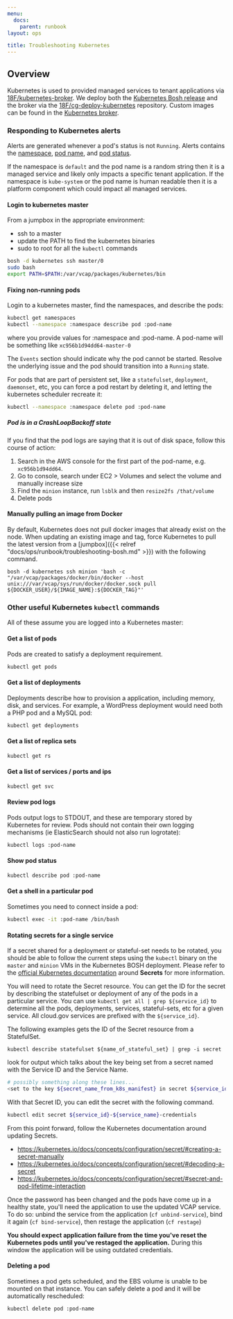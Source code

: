 ```yaml
---
menu:
  docs:
    parent: runbook
layout: ops

title: Troubleshooting Kubernetes
---
```


## Overview
Kubernetes is used to provided managed services to tenant applications via [18F/kubernetes-broker](https://github.com/18F/kubernetes-broker).
We deploy both the [Kubernetes Bosh release](https://github.com/18F/kubernetes-release)
and the broker via the [18F/cg-deploy-kubernetes](https://github.com/18F/cg-deploy-kubernetes)
repository. Custom images can be found in the [Kubernetes broker](https://github.com/18F/kubernetes-broker/tree/master/custom_images).

### Responding to Kubernetes alerts
Alerts are generated whenever a pod's status is not `Running`. Alerts contains the [namespace](https://kubernetes.io/docs/user-guide/namespaces/), [pod name](https://kubernetes.io/docs/user-guide/pods/), and [pod status](https://kubernetes.io/docs/concepts/workloads/pods/pod-lifecycle/#pod-phase).

If the namespace is `default` and the pod name is a random string then it is a managed service and likely only impacts a specific tenant application.  If the namespace is `kube-system` or the pod name is human readable then it is a platform component which could impact all managed services.

#### Login to kubernetes master

From a jumpbox in the appropriate environment:
- ssh to a master
- update the PATH to find the kubernetes binaries
- sudo to root for all the `kubectl` commands

```sh
bosh -d kubernetes ssh master/0
sudo bash
export PATH=$PATH:/var/vcap/packages/kubernetes/bin
```

#### Fixing non-running pods
Login to a kubernetes master, find the namespaces, and describe the pods:
```sh
kubectl get namespaces
kubectl --namespace :namespace describe pod :pod-name
```
where you provide values for :namespace and :pod-name. A pod-name will be something like `xc956b1d94dd64-master-0`

The `Events` section should indicate why the pod cannot be started. Resolve the underlying issue and the pod should transition into a `Running` state.

For pods that are part of persistent set, like a `statefulset`, `deployment`, `daemonset`, etc, you can force a pod restart by deleting it, and letting the kubernetes scheduler recreate it:

```sh
kubectl --namespace :namespace delete pod :pod-name
```

##### Pod is in a CrashLoopBackoff state

If you find that the pod logs are saying that it is out of disk space, follow
this course of action:

1. Search in the AWS console for the first part of the pod-name, e.g.
   `xc956b1d94dd64`.
1. Go to console, search under EC2 > Volumes and select the volume and manually increase size
1. Find the `minion` instance, run `lsblk` and then `resize2fs /that/volume`
1. Delete pods

#### Manually pulling an image from Docker

By default, Kubernetes does not pull docker images that already exist on the
node. When updating an existing image and tag, force Kubernetes to pull the
latest version from a [jumpbox]({{< relref "docs/ops/runbook/troubleshooting-bosh.md" >}})
with the following command.

```shell
bosh -d kubernetes ssh minion 'bash -c "/var/vcap/packages/docker/bin/docker --host unix:///var/vcap/sys/run/docker/docker.sock pull ${DOCKER_USER}/${IMAGE_NAME}:${DOCKER_TAG}"'
```

### Other useful Kubernetes `kubectl` commands

All of these assume you are logged into a Kubernetes master:

#### Get a list of pods
Pods are created to satisfy a deployment requirement.
```sh
kubectl get pods
```

#### Get a list of deployments
Deployments describe how to provision a application, including
memory, disk, and services.  For example, a WordPress deployment
would need both a PHP pod and a MySQL pod:
```sh
kubectl get deployments
```

#### Get a list of replica sets
```sh
kubectl get rs
```

#### Get a list of services / ports and ips
```sh
kubectl get svc
```

#### Review pod logs
Pods output logs to STDOUT, and these are temporary stored
by Kubernetes for review.  Pods should not contain their
own logging mechanisms (ie ElasticSearch should not also
run logrotate):
```sh
kubectl logs :pod-name
```

#### Show pod status
```sh
kubectl describe pod :pod-name
```

#### Get a shell in a particular pod
Sometimes you need to connect inside a pod:
```sh
kubectl exec -it :pod-name /bin/bash
```

#### Rotating secrets for a single service

If a secret shared for a deployment or stateful-set needs to be rotated, you
should be able to follow the current steps using the `kubectl` binary on the
`master` and `minion` VMs in the Kubernetes BOSH deployment. Please refer to the
[official Kubernetes documentation](https://kubernetes.io/docs/concepts/configuration/secret/)
around **Secrets** for more information.

You will need to rotate the Secret resource. You can get the ID for the secret
by describing the statefulset or deployment of any of the pods in a particular
service. You can use `kubectl get all | grep ${service_id}` to determine all
the pods, deployments, services, stateful-sets, etc for a given service. All
cloud.gov services are prefixed with the `${service_id}`.

The following examples gets the ID of the Secret resource from a StatefulSet.

```
kubectl describe statefulset ${name_of_stateful_set} | grep -i secret
```

look for output which talks about the key being set from a secret named with the
Service ID and the Service Name.

```sh
# possibly something along these lines...
<set to the key ${secret_name_from_k8s_manifest} in secret ${service_id}-${service_name}-credentials>
```

With that Secret ID, you can edit the secret with the following command.

```sh
kubectl edit secret ${service_id}-${service_name}-credentials
```

From this point forward, follow the Kubernetes documentation around updating
Secrets.

- https://kubernetes.io/docs/concepts/configuration/secret/#creating-a-secret-manually
- https://kubernetes.io/docs/concepts/configuration/secret/#decoding-a-secret
- https://kubernetes.io/docs/concepts/configuration/secret/#secret-and-pod-lifetime-interaction

Once the password has been changed and the pods have come up in a healthy state, you'll need the application to use the updated VCAP service. To do so: unbind the service from the application (`cf unbind-service`), bind it again (`cf bind-service`), then restage the application (`cf restage`)

**You should expect application failure from the time you've reset the Kubernetes pods until you've restaged the application.** During this window the application will be using outdated credentials.

#### Deleting a pod
Sometimes a pod gets scheduled, and the EBS volume
is unable to be mounted on that instance.  You can
safely delete a pod and it will be automatically
rescheduled:
```sh
kubectl delete pod :pod-name
```

